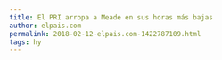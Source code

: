 ```yaml
---
title: El PRI arropa a Meade en sus horas más bajas
author: elpais.com
permalink: 2018-02-12-elpais.com-1422787109.html
tags: hy
---
```


